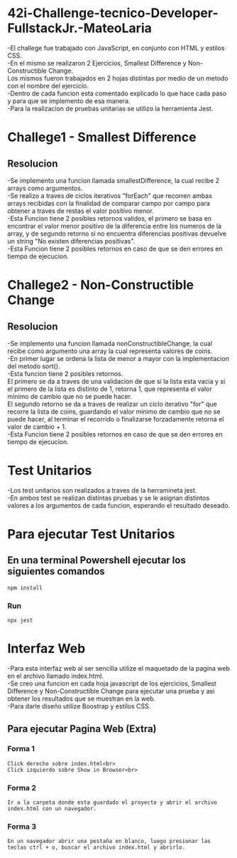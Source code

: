 # 42i-Challenge-tecnico-Developer-FullstackJr.-MateoLaria
-El challege fue trabajado con JavaScript, en conjunto con HTML y estilos CSS.<br>
-En el mismo se realizaron 2 Ejercicios, Smallest Difference y Non-Constructible Change.<br> 
Los mismos fueron trabajados en 2 hojas distintas por medio de un metodo con el nombre del ejercicio.<br>
-Dentro de cada funcion esta comentado explicado lo que hace cada paso y para que se implemento de esa manera.<br>
-Para la realizacion de pruebas unitarias se utilizo la herramienta Jest.<br>

# Challege1 - Smallest Difference
## Resolucion
-Se implemento una funcion llamada smallestDifference, la cual recibe 2 arrays como argumentos.<br>
-Se realizo a traves de ciclos iterativos "forEach" que recorren ambas arrays recibidas con la finalidad de comparar campo por campo para obtener a traves de restas el valor positivo menor.<br>
-Esta Funcion tiene 2 posibles retornos validos, el primero se basa en encontrar el valor menor positivo de la diferencia entre los numeros de la array, y de segundo retorno si no encuentra diferencias positivas devuelve un string "No existen diferencias positivas".<br>
-Esta Funcion tiene 2 posibles retornos en caso de que se den errores en tiempo de ejecucion.<br>


# Challege2 - Non-Constructible Change
## Resolucion
-Se implemento una funcion llamada nonConstructibleChange, la cual recibe como argumento una array la cual representa valores de coins.<br>
-En primer lugar se ordena la lista de menor a mayor con la implementacion del metodo sort().<br>
-Esta funcion tiene 2 posibles retornos.<br>
El primero se da a traves de una validacion de que si la lista esta vacia y si el primero de la lista es distinto de 1, retorna 1, que representa el valor minimo de cambio que no se puede hacer.<br>
El segundo retorno se da a traves de realizar un ciclo iterativo "for" que recorre la lista de coins, guardando el valor minimo de cambio que no se puede hacer, al terminar el recorrido o finalizarse forzadamente retorna el valor de cambio + 1.<br>
-Esta Funcion tiene 2 posibles retornos en caso de que se den errores en tiempo de ejecucion.<br>


# Test Unitarios
-Los test unitarios son realizados a traves de la herramineta jest.<br>
-En ambos test se realizan distintas pruebas y se le asignan distintos valores a los argumentos de cada funcion, esperando el resultado deseado.<br>

# Para ejecutar Test Unitarios
## En una terminal Powershell ejecutar los siguientes comandos
    
    npm install
### Run

    npx jest

# Interfaz Web
-Para esta interfaz web al ser sencilla utilize el maquetado de la pagina web en el archivo llamado index.html.<br>
-Se creo una funcion en cada hoja javascript de los ejercicios, Smallest Difference y Non-Constructible Change para ejecutar una prueba y asi obtener los resultados que se muestran en la web.<br>
-Para darle diseño utilize Boostrap y estilos CSS.<br>

## Para ejecutar Pagina Web (Extra)

### Forma 1
    Click derecho sobre index.html<br>
    Click izquierdo sobre Show in Browser<br>

### Forma 2
    Ir a la carpeta donde esta guardado el proyecto y abrir el archivo index.html con un navegador.

### Forma 3
    En un navegador abrir una pestaña en blanco, luego presionar las teclas ctrl + o, buscar el archivo index.html y abrirlo.



